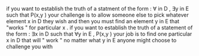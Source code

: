 if you want to establish the truth of a statment of the form  : 
$\forall$ in D , $\exists$y in E such that P(x,y )
your challenge is to allow someone else to pick whatever element x in D they wish and then you must find an element y in E that "works " for particular x . 
if you want to establish the truth of a statement of the form : 
$\exists$x in D such that $\forall$y in E , P(x,y )
your job is to find one particular x in D that will " work " no matter what y in E anyone might choose to challenge you with 